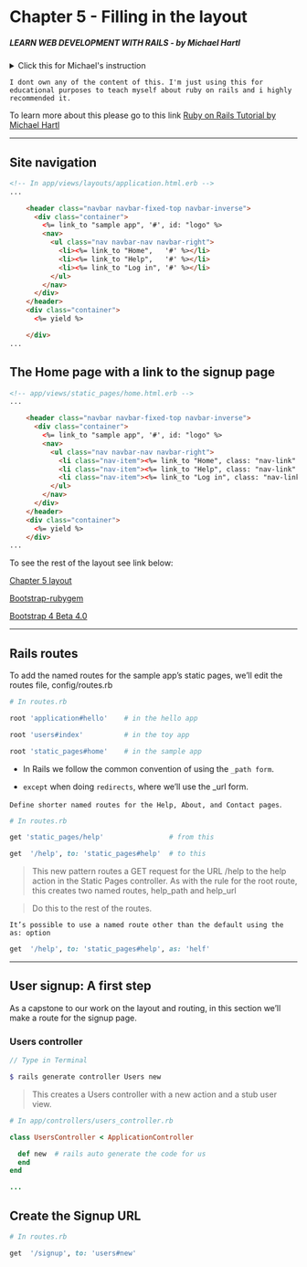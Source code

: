 # Chapter 5 - Filling in the layout

##### LEARN WEB DEVELOPMENT WITH RAILS - *by Michael Hartl*

<details>
<summary>Click this for Michael's instruction</summary>

# Ruby on Rails Tutorial sample application

This is the sample application for
[*Ruby on Rails Tutorial:
Learn Web Development with Rails*](http://www.railstutorial.org/)
by [Michael Hartl](http://www.michaelhartl.com/).

## License

All source code in the [Ruby on Rails Tutorial](http://railstutorial.org/)
is available jointly under the MIT License and the Beerware License. See
[LICENSE.md](LICENSE.md) for details.

## Getting started

To get started with the app, clone the repo and then install the needed gems:

```
$ bundle install --without production
```

Next, migrate the database:

```
$ rails db:migrate
```

Finally, run the test suite to verify that everything is working correctly:

```
$ rails test
```

If the test suite passes, you'll be ready to run the app in a local server:

```
$ rails server
```

For more information, see the
[*Ruby on Rails Tutorial* book](http://www.railstutorial.org/book).

</details>

`I dont own any of the content of this. I'm just using this for educational purposes to teach myself about ruby on rails and i highly recommended it.`

To learn more about this please go to this link [Ruby on Rails Tutorial by Michael Hartl](https://www.railstutorial.org/book)

---

## Site navigation

```html
<!-- In app/views/layouts/application.html.erb -->
...

    <header class="navbar navbar-fixed-top navbar-inverse">
      <div class="container">
        <%= link_to "sample app", '#', id: "logo" %>
        <nav>
          <ul class="nav navbar-nav navbar-right">
            <li><%= link_to "Home",   '#' %></li>
            <li><%= link_to "Help",   '#' %></li>
            <li><%= link_to "Log in", '#' %></li>
          </ul>
        </nav>
      </div>
    </header>
    <div class="container">
      <%= yield %>

    </div>
...
```

## The Home page with a link to the signup page

```html
<!-- app/views/static_pages/home.html.erb -->
...

    <header class="navbar navbar-fixed-top navbar-inverse">
      <div class="container">
        <%= link_to "sample app", '#', id: "logo" %>
        <nav>
          <ul class="nav navbar-nav navbar-right">
            <li class="nav-item"><%= link_to "Home", class: "nav-link" %></li>
            <li class="nav-item"><%= link_to "Help", class: "nav-link" %></li>
            <li class="nav-item"><%= link_to "Log in", class: "nav-link"%></li>
          </ul>
        </nav>
      </div>
    </header>
    <div class="container">
      <%= yield %>
    </div>
...
```
To see the rest of the layout see link below:

[Chapter 5 layout](https://www.railstutorial.org/book/filling_in_the_layout)

[Bootstrap-rubygem](https://github.com/twbs/bootstrap-rubygem)

[Bootstrap 4 Beta 4.0](https://getbootstrap.com/docs/4.0/getting-started/introduction/)

---

## Rails routes

To add the named routes for the sample app’s static pages, we’ll edit the routes file, config/routes.rb

```rb
# In routes.rb

root 'application#hello'    # in the hello app 

root 'users#index'          # in the toy app

root 'static_pages#home'    # in the sample app

```

- In Rails we follow the common convention of using the `_path form`.

- `except` when doing `redirects`, where we’ll use the _url form.

`Define shorter named routes for the Help, About, and Contact pages`.

```rb
# In routes.rb

get 'static_pages/help'                # from this

get  '/help', to: 'static_pages#help'  # to this

```

> This new pattern routes a GET request for the URL /help to the help action in the Static Pages controller. As with the rule for the root route, this creates two named routes, help_path and help_url

> Do this to the rest of the routes.

`It’s possible to use a named route other than the default using the as: option`

```rb
get  '/help', to: 'static_pages#help', as: 'helf'
```
---

## User signup: A first step

As a capstone to our work on the layout and routing, in this section we’ll make a route for the signup page.

### Users controller
```scss
// Type in Terminal

$ rails generate controller Users new
```
> This creates a Users controller with a new action and a stub user view.

```rb
# In app/controllers/users_controller.rb

class UsersController < ApplicationController

  def new  # rails auto generate the code for us
  end
end

...
```

## Create the Signup URL
```rb
# In routes.rb

get  '/signup', to: 'users#new'
```